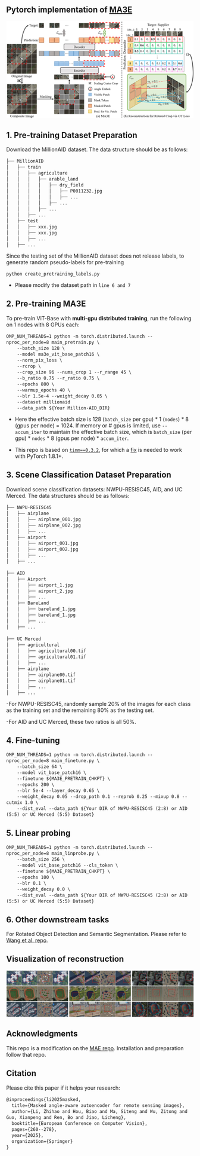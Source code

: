 ## Pytorch implementation of [MA3E](https://arxiv.org/abs/2408.01946)

![image](https://github.com/benesakitam/MA3E/blob/main/figs/pipeline.jpg)

## 1. Pre-training Dataset Preparation
Download the MillionAID dataset. The data structure should be as follows:
```
├── MillionAID
│   ├── train
│   │   ├── agriculture
│   │   │   ├── arable_land
│   │   │   │   ├── dry_field
│   │   │   │   │   ├── P0011232.jpg
│   │   │   │   │   ├── ...
│   │   │   │   ├── ...
│   │   │   ├── ...
│   │   ├── ...
│   ├── test
│   │   ├── xxx.jpg
│   │   ├── xxx.jpg
│   │   ├── ...
│   ├── ...
```
Since the testing set of the MillionAID dataset does not release labels, to generate random pseudo-labels for pre-training
```
python create_pretraining_labels.py
```
- Please modify the dataset path in `line 6 and 7`

## 2. Pre-training MA3E

To pre-train ViT-Base with **multi-gpu distributed training**, run the following on 1 nodes with 8 GPUs each:
```
OMP_NUM_THREADS=1 python -m torch.distributed.launch --nproc_per_node=8 main_pretrain.py \
    --batch_size 128 \
    --model ma3e_vit_base_patch16 \
    --norm_pix_loss \
    --rcrop \
    --crop_size 96 --nums_crop 1 --r_range 45 \
    --b_ratio 0.75 --r_ratio 0.75 \
    --epochs 800 \
    --warmup_epochs 40 \
    --blr 1.5e-4 --weight_decay 0.05 \
    --dataset millionaid
    --data_path ${Your Million-AID_DIR}
```
- Here the effective batch size is 128 (`batch_size` per gpu) * 1 (`nodes`) * 8 (gpus per node) = 1024. If memory or # gpus is limited, use `--accum_iter` to maintain the effective batch size, which is `batch_size` (per gpu) * `nodes` * 8 (gpus per node) * `accum_iter`.

- This repo is based on [`timm==0.3.2`](https://github.com/rwightman/pytorch-image-models), for which a [fix](https://github.com/rwightman/pytorch-image-models/issues/420#issuecomment-776459842) is needed to work with PyTorch 1.8.1+.

## 3. Scene Classification Dataset Preparation

Download scene classification datasets: NWPU-RESISC45, AID, and UC Merced. The data structures should be as follows:

``` data structure
├── NWPU-RESISC45
│   ├── airplane
│   │   ├── airplane_001.jpg
│   │   ├── airplane_002.jpg
│   │   ├── ...
│   ├── airport
│   │   ├── airport_001.jpg
│   │   ├── airport_002.jpg
│   │   ├── ...
│   ├── ...

├── AID
│   ├── Airport
│   │   ├── airport_1.jpg
│   │   ├── airport_2.jpg
│   │   ├── ...
│   ├── BareLand
│   │   ├── bareland_1.jpg
│   │   ├── bareland_1.jpg
│   │   ├── ...
│   ├── ...

├── UC Merced
│   ├── agricultural
│   │   ├── agricultural00.tif
│   │   ├── agricultural01.tif
│   │   ├── ...
│   ├── airplane
│   │   ├── airplane00.tif
│   │   ├── airplane01.tif
│   │   ├── ...
│   ├── ...
```
-For NWPU-RESISC45, randomly sample 20% of the images for each class as the training set and the remaining 80% as the testing set. 

-For AID and UC Merced, these two ratios is all 50%.

## 4. Fine-tuning

```
OMP_NUM_THREADS=1 python -m torch.distributed.launch --nproc_per_node=8 main_finetune.py \
    --batch_size 64 \
    --model vit_base_patch16 \
    --finetune ${MA3E_PRETRAIN_CHKPT} \
    --epochs 200 \
    --blr 5e-4 --layer_decay 0.65 \
    --weight_decay 0.05 --drop_path 0.1 --reprob 0.25 --mixup 0.8 --cutmix 1.0 \
    --dist_eval --data_path ${Your DIR of NWPU-RESISC45 (2:8) or AID (5:5) or UC Merced (5:5) Dataset}
```

## 5. Linear probing

```
OMP_NUM_THREADS=1 python -m torch.distributed.launch --nproc_per_node=8 main_linprobe.py \
    --batch_size 256 \
    --model vit_base_patch16 --cls_token \
    --finetune ${MA3E_PRETRAIN_CHKPT} \
    --epochs 100 \
    --blr 0.1 \
    --weight_decay 0.0 \
    --dist_eval --data_path ${Your DIR of NWPU-RESISC45 (2:8) or AID (5:5) or UC Merced (5:5) Dataset}
```

## 6. Other downstream tasks

For Rotated Object Detection and Semantic Segmentation. Please refer to [Wang et al. repo](https://github.com/ViTAE-Transformer/Remote-Sensing-RVSA).

## Visualization of reconstruction

![image](https://github.com/benesakitam/MA3E/blob/main/figs/vis.jpg)

## Acknowledgments
This repo is a modification on the [MAE repo](https://github.com/facebookresearch/mae). Installation and preparation follow that repo.

## Citation
Please cite this paper if it helps your research:
```
@inproceedings{li2025masked,
  title={Masked angle-aware autoencoder for remote sensing images},
  author={Li, Zhihao and Hou, Biao and Ma, Siteng and Wu, Zitong and Guo, Xianpeng and Ren, Bo and Jiao, Licheng},
  booktitle={European Conference on Computer Vision},
  pages={260--278},
  year={2025},
  organization={Springer}
}
```

